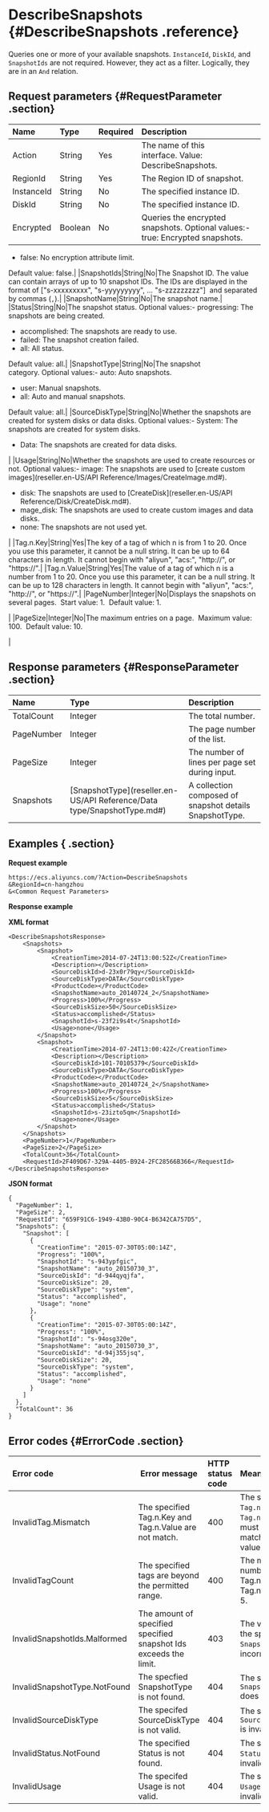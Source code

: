 # DescribeSnapshots {#DescribeSnapshots .reference}

Queries one or more of your available snapshots. `InstanceId`, `DiskId`, and  `SnapshotIds` are not required. However, they act as a filter. Logically, they are in an `And` relation.

## Request parameters {#RequestParameter .section}

|Name|Type|Required|Description|
|:---|:---|:-------|:----------|
|Action|String|Yes|The name of this interface. Value: DescribeSnapshots.|
|RegionId|String|Yes|The Region ID of snapshot.|
|InstanceId|String|No|The specified instance ID.|
|DiskId|String|No|The specified instance ID.|
|Encrypted|Boolean|No|Queries the encrypted snapshots. Optional values:-   true: Encrypted snapshots.
-   false: No encryption attribute limit.

Default value: false.|
|SnapshotIds|String|No|The Snapshot ID. The value can contain arrays of up to 10 snapshot IDs. The IDs are displayed in the format of \["s-xxxxxxxxx", "s-yyyyyyyyy", … "s-zzzzzzzzz"\]  and separated by commas \(`,`\).|
|SnapshotName|String|No|The snapshot name.|
|Status|String|No|The snapshot status. Optional values:-   progressing: The snapshots are being created.
-   accomplished: The snapshots are ready to use.
-   failed: The snapshot creation failed.
-   all: All status.

Default value: all.|
|SnapshotType|String|No|The snapshot category. Optional values:-   auto: Auto snapshots.
-   user: Manual snapshots.
-   all: Auto and manual snapshots.

Default value: all.|
|SourceDiskType|String|No|Whether the snapshots are created for system disks or data disks. Optional values:-   System: The snapshots are created for system disks.
-   Data: The snapshots are created for data disks.

|
|Usage|String|No|Whether the snapshots are used to create resources or not. Optional values:-   image: The snapshots are used to [create custom images](reseller.en-US/API Reference/Images/CreateImage.md#).
-   disk: The snapshots are used to [CreateDisk](reseller.en-US/API Reference/Disk/CreateDisk.md#).
-   mage\_disk: The snapshots are used to create custom images and data disks.
-   none: The snapshots are not used yet.

|
|Tag.n.Key|String|Yes|The key of a tag of which n is from 1 to 20. Once you use this parameter, it cannot be a null string. It can be up to 64 characters in length. It cannot begin with "aliyun", "acs:", "http://", or "https://".|
|Tag.n.Value|String|Yes|The value of a tag of which n is a number from 1 to 20. Once you use this parameter, it can be a null string. It can be up to 128 characters in length. It cannot begin with "aliyun", "acs:", "http://", or "https://".|
|PageNumber|Integer|No|Displays the snapshots on several pages.  Start value: 1.  Default value: 1.

|
|PageSize|Integer|No|The maximum entries on a page.  Maximum value: 100.  Default value: 10.

|

## Response parameters {#ResponseParameter .section}

|Name|Type|Description|
|:---|:---|:----------|
|TotalCount|Integer|The total number.|
|PageNumber|Integer|The page number of the list.|
|PageSize|Integer|The number of lines per page set during input.|
|Snapshots|[SnapshotType](reseller.en-US/API Reference/Data type/SnapshotType.md#)|A collection composed of snapshot details SnapshotType.|

## Examples { .section}

**Request example** 

```
https://ecs.aliyuncs.com/?Action=DescribeSnapshots
&RegionId=cn-hangzhou
&<Common Request Parameters>
```

**Response example** 

**XML format** 

```
<DescribeSnapshotsResponse>
    <Snapshots>
        <Snapshot>
            <CreationTime>2014-07-24T13:00:52Z</CreationTime>
            <Description></Description>
            <SourceDiskId>d-23x0r79qy</SourceDiskId>
            <SourceDiskType>DATA</SourceDiskType>
            <ProductCode></ProductCode>
            <SnapshotName>auto_20140724_2</SnapshotName>
            <Progress>100%</Progress>
            <SourceDiskSize>50</SourceDiskSize>
            <Status>accomplished</Status>
            <SnapshotId>s-23f2i9s4t</SnapshotId>
            <Usage>none</Usage>
        </Snapshot>
        <Snapshot>
            <CreationTime>2014-07-24T13:00:42Z</CreationTime>
            <Description></Description>
            <SourceDiskId>101-70105379</SourceDiskId>
            <SourceDiskType>DATA</SourceDiskType>
            <ProductCode></ProductCode>
            <SnapshotName>auto_20140724_2</SnapshotName>
            <Progress>100%</Progress>
            <SourceDiskSize>5</SourceDiskSize>
            <Status>accomplished</Status>
            <SnapshotId>s-23izto5qm</SnapshotId>
            <Usage>none</Usage>
        </Snapshot>
    </Snapshots>
    <PageNumber>1</PageNumber>
    <PageSize>2</PageSize>
    <TotalCount>36</TotalCount>
    <RequestId>2F409D67-329A-4405-B924-2FC28566B366</RequestId>
</DescribeSnapshotsResponse>
```

**JSON format** 

```
{
  "PageNumber": 1,
  "PageSize": 2,
  "RequestId": "659F91C6-1949-43B0-90C4-B6342CA757D5",
  "Snapshots": {
    "Snapshot": [
      {
        "CreationTime": "2015-07-30T05:00:14Z",
        "Progress": "100%",
        "SnapshotId": "s-943ypfgic",
        "SnapshotName": "auto_20150730_3",
        "SourceDiskId": "d-944qyqjfa",
        "SourceDiskSize": 20,
        "SourceDiskType": "system",
        "Status": "accomplished",
        "Usage": "none"
      },
      {
        "CreationTime": "2015-07-30T05:00:14Z",
        "Progress": "100%",
        "SnapshotId": "s-94osg320e",
        "SnapshotName": "auto_20150730_3",
        "SourceDiskId": "d-94j355jsq",
        "SourceDiskSize": 20,
        "SourceDiskType": "system",
        "Status": "accomplished",
        "Usage": "none"
      }
    ]
  },
  "TotalCount": 36
}
```

## Error codes {#ErrorCode .section}

|Error code| Error message|HTTP status code|Meaning|
|:---------|:-------------|:---------------|:------|
|InvalidTag.Mismatch|The specified Tag.n.Key and Tag.n.Value are not match.|400|The specified `Tag.n.Key` and `Tag.n.Value`  must be a matched key-value.|
|InvalidTagCount|The specified tags are beyond the permitted range.|400|The maximum number of the Tag.n.Key and Tag.n.Value is 5.|
|InvalidSnapshotIds.Malformed|The amount of specified specified snapshot Ids exceeds the limit.|403|The value of the specified `SnapshotIds` is incorrect.|
|InvalidSnapshotType.NotFound|The specfied SnapshotType is not found.|404|The specified `SnapshotType` does not exist.|
|InvalidSourceDiskType|The specifed SourceDiskType is not valid.|404|The specified `SourceDiskType` is invalid.|
|InvalidStatus.NotFound|The specified Status is not found.|404|The specified `Status` is invalid.|
|InvalidUsage|The specifed Usage is not valid.|404|The specified `Usage` is invalid.|

